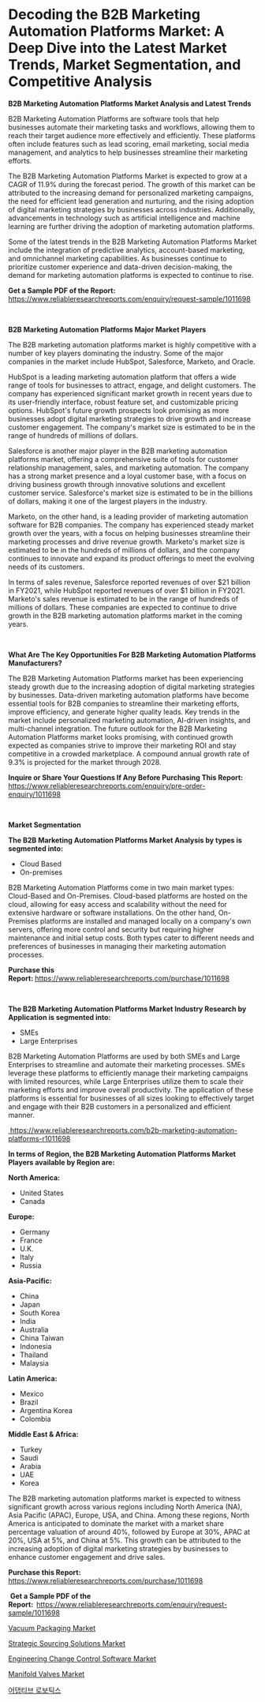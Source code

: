 <p><h1>Decoding the B2B Marketing Automation Platforms Market: A Deep Dive into the Latest Market Trends, Market Segmentation, and Competitive Analysis</h1></p><p><strong>B2B Marketing Automation Platforms Market Analysis and Latest Trends</strong></p>
<p><p>B2B Marketing Automation Platforms are software tools that help businesses automate their marketing tasks and workflows, allowing them to reach their target audience more effectively and efficiently. These platforms often include features such as lead scoring, email marketing, social media management, and analytics to help businesses streamline their marketing efforts.</p><p>The B2B Marketing Automation Platforms Market is expected to grow at a CAGR of 11.9% during the forecast period. The growth of this market can be attributed to the increasing demand for personalized marketing campaigns, the need for efficient lead generation and nurturing, and the rising adoption of digital marketing strategies by businesses across industries. Additionally, advancements in technology such as artificial intelligence and machine learning are further driving the adoption of marketing automation platforms.</p><p>Some of the latest trends in the B2B Marketing Automation Platforms Market include the integration of predictive analytics, account-based marketing, and omnichannel marketing capabilities. As businesses continue to prioritize customer experience and data-driven decision-making, the demand for marketing automation platforms is expected to continue to rise.</p></p>
<p><strong>Get a Sample PDF of the Report:&nbsp;</strong> <a href="https://www.reliableresearchreports.com/enquiry/request-sample/1011698">https://www.reliableresearchreports.com/enquiry/request-sample/1011698</a></p>
<p>&nbsp;</p>
<p><strong>B2B Marketing Automation Platforms Major Market Players</strong></p>
<p><p>The B2B marketing automation platforms market is highly competitive with a number of key players dominating the industry. Some of the major companies in the market include HubSpot, Salesforce, Marketo, and Oracle. </p><p>HubSpot is a leading marketing automation platform that offers a wide range of tools for businesses to attract, engage, and delight customers. The company has experienced significant market growth in recent years due to its user-friendly interface, robust feature set, and customizable pricing options. HubSpot's future growth prospects look promising as more businesses adopt digital marketing strategies to drive growth and increase customer engagement. The company's market size is estimated to be in the range of hundreds of millions of dollars.</p><p>Salesforce is another major player in the B2B marketing automation platforms market, offering a comprehensive suite of tools for customer relationship management, sales, and marketing automation. The company has a strong market presence and a loyal customer base, with a focus on driving business growth through innovative solutions and excellent customer service. Salesforce's market size is estimated to be in the billions of dollars, making it one of the largest players in the industry.</p><p>Marketo, on the other hand, is a leading provider of marketing automation software for B2B companies. The company has experienced steady market growth over the years, with a focus on helping businesses streamline their marketing processes and drive revenue growth. Marketo's market size is estimated to be in the hundreds of millions of dollars, and the company continues to innovate and expand its product offerings to meet the evolving needs of its customers.</p><p>In terms of sales revenue, Salesforce reported revenues of over $21 billion in FY2021, while HubSpot reported revenues of over $1 billion in FY2021. Marketo's sales revenue is estimated to be in the range of hundreds of millions of dollars. These companies are expected to continue to drive growth in the B2B marketing automation platforms market in the coming years.</p></p>
<p>&nbsp;</p>
<p><strong>What Are The Key Opportunities For B2B Marketing Automation Platforms Manufacturers?</strong></p>
<p><p>The B2B Marketing Automation Platforms market has been experiencing steady growth due to the increasing adoption of digital marketing strategies by businesses. Data-driven marketing automation platforms have become essential tools for B2B companies to streamline their marketing efforts, improve efficiency, and generate higher quality leads. Key trends in the market include personalized marketing automation, AI-driven insights, and multi-channel integration. The future outlook for the B2B Marketing Automation Platforms market looks promising, with continued growth expected as companies strive to improve their marketing ROI and stay competitive in a crowded marketplace. A compound annual growth rate of 9.3% is projected for the market through 2028.</p></p>
<p><strong>Inquire or Share Your Questions If Any Before Purchasing This Report:</strong> <a href="https://www.reliableresearchreports.com/enquiry/pre-order-enquiry/1011698">https://www.reliableresearchreports.com/enquiry/pre-order-enquiry/1011698</a></p>
<p>&nbsp;</p>
<p><strong>Market Segmentation</strong></p>
<p><strong>The B2B Marketing Automation Platforms Market Analysis by types is segmented into:</strong></p>
<p><ul><li>Cloud Based</li><li>On-premises</li></ul></p>
<p><p>B2B Marketing Automation Platforms come in two main market types: Cloud-Based and On-Premises. Cloud-based platforms are hosted on the cloud, allowing for easy access and scalability without the need for extensive hardware or software installations. On the other hand, On-Premises platforms are installed and managed locally on a company's own servers, offering more control and security but requiring higher maintenance and initial setup costs. Both types cater to different needs and preferences of businesses in managing their marketing automation processes.</p></p>
<p><strong>Purchase this Report:&nbsp;</strong><a href="https://www.reliableresearchreports.com/purchase/1011698">https://www.reliableresearchreports.com/purchase/1011698</a></p>
<p>&nbsp;</p>
<p><strong>The B2B Marketing Automation Platforms Market Industry Research by Application is segmented into:</strong></p>
<p><ul><li>SMEs</li><li>Large Enterprises</li></ul></p>
<p><p>B2B Marketing Automation Platforms are used by both SMEs and Large Enterprises to streamline and automate their marketing processes. SMEs leverage these platforms to efficiently manage their marketing campaigns with limited resources, while Large Enterprises utilize them to scale their marketing efforts and improve overall productivity. The application of these platforms is essential for businesses of all sizes looking to effectively target and engage with their B2B customers in a personalized and efficient manner.</p></p>
<p><a href="https://www.reliableresearchreports.com/b2b-marketing-automation-platforms-r1011698">&nbsp;https://www.reliableresearchreports.com/b2b-marketing-automation-platforms-r1011698</a></p>
<p><strong>In terms of Region, the B2B Marketing Automation Platforms Market Players available by Region are:</strong></p>
<p>
    <p> <strong> North America: </strong>
        <ul>
            <li>United States</li>
            <li>Canada</li>
        </ul>
        </p> 
    <p> <strong> Europe: </strong>
        <ul>
            <li>Germany</li>
            <li>France</li>
            <li>U.K.</li>
            <li>Italy</li>
            <li>Russia</li>
        </ul>
        </p> 
    <p> <strong> Asia-Pacific: </strong>
        <ul>
            <li>China</li>
            <li>Japan</li>
            <li>South Korea</li>
            <li>India</li>
            <li>Australia</li>
            <li>China Taiwan</li>
            <li>Indonesia</li>
            <li>Thailand</li>
            <li>Malaysia</li>
        </ul>
        </p> 
    <p> <strong> Latin America: </strong>
        <ul>
            <li>Mexico</li>
            <li>Brazil</li>
            <li>Argentina Korea</li>
            <li>Colombia</li>
        </ul>
        </p> 
    <p> <strong> Middle East & Africa: </strong>
        <ul>
            <li>Turkey</li>
            <li>Saudi</li>
            <li>Arabia</li>
            <li>UAE</li>
            <li>Korea</li>
        </ul>
    </p>
    </p>
<p><p>The B2B marketing automation platforms market is expected to witness significant growth across various regions including North America (NA), Asia Pacific (APAC), Europe, USA, and China. Among these regions, North America is anticipated to dominate the market with a market share percentage valuation of around 40%, followed by Europe at 30%, APAC at 20%, USA at 5%, and China at 5%. This growth can be attributed to the increasing adoption of digital marketing strategies by businesses to enhance customer engagement and drive sales.</p></p>
<p><strong>Purchase this Report: </strong><a href="https://www.reliableresearchreports.com/purchase/1011698">https://www.reliableresearchreports.com/purchase/1011698</a></p>
<p>&nbsp;<strong>Get a Sample PDF of the Report:&nbsp;&nbsp;</strong><a href="https://www.reliableresearchreports.com/enquiry/request-sample/1011698">https://www.reliableresearchreports.com/enquiry/request-sample/1011698</a></p>
<p><strong></strong></p>
<p><p><a href="https://www.linkedin.com/pulse/vacuum-packaging-market-trends-analysis-forecasted-period-2024-2031-0fcqc">Vacuum Packaging Market</a></p><p><a href="https://github.com/Sarissaschmalingtr6fz2739/Market-Research-Report-List-2/blob/main/strategic-sourcing-solutions-market.md">Strategic Sourcing Solutions Market</a></p><p><a href="https://github.com/jodemen/Market-Research-Report-List-2/blob/main/engineering-change-control-software-market.md">Engineering Change Control Software Market</a></p><p><a href="https://www.linkedin.com/pulse/manifold-valves-market-exploring-share-trends-future-growth-crtsf">Manifold Valves Market</a></p><p><a href="https://github.com/wallacBahrtyinger567686/Market-Research-Report-List-1/blob/main/531830352318.md">어댑티브 로보틱스</a></p></p>